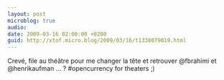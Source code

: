 ```yaml
---
layout: post
microblog: true
audio: 
date: 2009-03-16 02:00:00 +0200
guid: http://xtof.micro.blog/2009/03/16/t1338079019.html
---
```

Crevé, file au théâtre pour me changer la tête et retrouver @fbrahimi et @henrikaufman ... ? #opencurrency for theaters ;)
